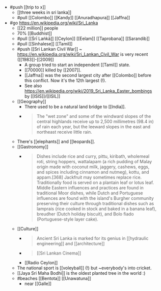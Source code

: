 - #push [[trip to x]]
  - [[three weeks in sri lanka]]
  - #pull [[Colombo]] [[Kandy]] [[Anuradhapura]] [[Jaffna]]
- #go https://en.wikipedia.org/wiki/Sri_Lanka
  - [[22 million]] people
  - 70% [[Buddhist]]
  - #pull [[Śrī Laṅkā]] [[Ceylon]] [[Eelam]] [[Taprobana]] [[Sarandib]] 
  - #pull [[Sinhalese]] [[Tamil]]
  - #push [[Sri Lankan Civil War]] ~ https://en.wikipedia.org/wiki/Sri_Lankan_Civil_War is very recent ([[1983]]-[[2009]]
    - A group tried to start an independent [[Tamil]] state.
    - [[70000]] killed by [[2007]].
    - [[Jaffna]] was the second largest city after [[Colombo]] before this conflict. Now it's the 12th largest (!).
    - See also https://en.wikipedia.org/wiki/2019_Sri_Lanka_Easter_bombings by [[ISIS]]/[[ISIL]]
  - [[Geography]]
    - There used to be a natural land bridge to [[India]].
    - > The "wet zone" and some of the windward slopes of the central highlands receive up to 2,500 millimetres (98.4 in) of rain each year, but the leeward slopes in the east and northeast receive little rain.
  - There's [[elephants]] and [[leopards]].
  - [[Gastronomy]]
    - > Dishes include rice and curry, pittu, kiribath, wholemeal roti, string hoppers, wattalapam (a rich pudding of Malay origin made with coconut milk, jaggery, cashews, eggs, and spices including cinnamon and nutmeg), kottu, and appam.[368] Jackfruit may sometimes replace rice. Traditionally food is served on a plantain leaf or lotus leaf. Middle Eastern influences and practices are found in traditional Moor dishes, while Dutch and Portuguese influences are found with the island's Burgher community preserving their culture through traditional dishes such as lamprais (rice cooked in stock and baked in a banana leaf), breudher (Dutch holiday biscuit), and Bolo fiado (Portuguese-style layer cake).
  - [[Culture]]
    - > Ancient Sri Lanka is marked for its genius in [[hydraulic engineering]] and [[architecture]]
    - > [[Sri Lankan Cinema]]
    - [[Radio Ceylon]]
  - The national sport is [[voleyball]] (!) but ~everybody's into cricket.
  - [[Jaya Sri Maha Bodhi]] is the oldest planted tree in the world :)
  - #beaches [[Bentota]] [[Unawatuna]]
    - near [[Galle]]


